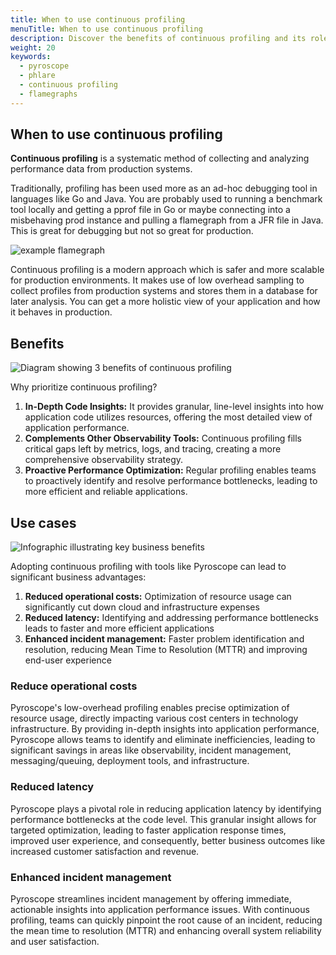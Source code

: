 ```yaml
---
title: When to use continuous profiling
menuTitle: When to use continuous profiling
description: Discover the benefits of continuous profiling and its role in modern application performance analysis.
weight: 20
keywords:
  - pyroscope
  - phlare
  - continuous profiling
  - flamegraphs
---
```


## When to use continuous profiling

**Continuous profiling** is a systematic method of collecting and analyzing performance data from production systems.

Traditionally, profiling has been used more as an ad-hoc debugging tool in languages like Go and Java.
You are probably used to running a benchmark tool locally and getting a pprof file in Go or maybe connecting into a misbehaving prod instance and pulling a flamegraph from a JFR file in Java.
This is great for debugging but not so great for production.

![example flamegraph](https://grafana.com/static/img/pyroscope/pyroscope-ui-single-2023-11-30.png)

Continuous profiling is a  modern approach which is safer and more scalable for production environments.
It makes use of low overhead sampling to collect profiles from production systems and stores them in a database for later analysis.
You can get a more holistic view of your application and how it behaves in production.

## Benefits

![Diagram showing 3 benefits of continuous profiling](https://grafana.com/static/img/pyroscope/profiling-use-cases-diagram.png)

Why prioritize continuous profiling?

1. **In-Depth Code Insights:** It provides granular, line-level insights into how application code utilizes resources, offering the most detailed view of application performance.
2. **Complements Other Observability Tools:** Continuous profiling fills critical gaps left by metrics, logs, and tracing, creating a more comprehensive observability strategy.
3. **Proactive Performance Optimization:** Regular profiling enables teams to proactively identify and resolve performance bottlenecks, leading to more efficient and reliable applications.

## Use cases

![Infographic illustrating key business benefits](https://grafana.com/static/img/pyroscope/cost-cutting-diagram.png)

Adopting continuous profiling with tools like Pyroscope can lead to significant business advantages:

1. **Reduced operational costs:** Optimization of resource usage can significantly cut down cloud and infrastructure expenses
2. **Reduced latency:** Identifying and addressing performance bottlenecks leads to faster and more efficient applications
3. **Enhanced incident management:** Faster problem identification and resolution, reducing Mean Time to Resolution (MTTR) and improving end-user experience

### Reduce operational costs

Pyroscope's low-overhead profiling enables precise optimization of resource usage, directly impacting various cost centers in technology infrastructure.
By providing in-depth insights into application performance, Pyroscope allows teams to identify and eliminate inefficiencies, leading to significant savings in areas like observability, incident management, messaging/queuing, deployment tools, and infrastructure.

### Reduced latency

Pyroscope plays a pivotal role in reducing application latency by identifying performance bottlenecks at the code level.
This granular insight allows for targeted optimization, leading to faster application response times, improved user experience, and consequently, better business outcomes like increased customer satisfaction and revenue.

### Enhanced incident management

Pyroscope streamlines incident management by offering immediate, actionable insights into application performance issues.
With continuous profiling, teams can quickly pinpoint the root cause of an incident, reducing the mean time to resolution (MTTR) and enhancing overall system reliability and user satisfaction.